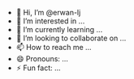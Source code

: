 - 👋 Hi, I’m @erwan-lj
- 👀 I’m interested in ...
- 🌱 I’m currently learning ...
- 💞️ I’m looking to collaborate on ...
- 📫 How to reach me ...
- 😄 Pronouns: ...
- ⚡ Fun fact: ...

<!---
erwan-lj/erwan-lj is a ✨ special ✨ repository because its `README.md` (this file) appears on your GitHub profile.
You can click the Preview link to take a look at your changes.
--->
